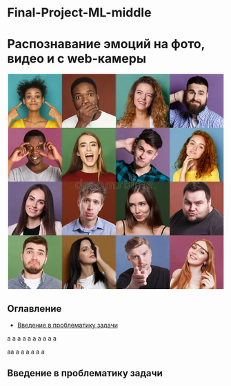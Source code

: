 # Final-Project-ML-middle
# Распознавание эмоций на фото, видео и с web-камеры

<p align="center"><img src="/imgs/Эмоции.webp" width="500" alt="Эмоции"></p>

## Оглавление
  * [Введение в проблематику задачи](#введение-в-проблематику-задачи)

а
а
а
а
а
а
а
а
а
а

аа
а
а
а
а
а
а




## Введение в проблематику задачи


